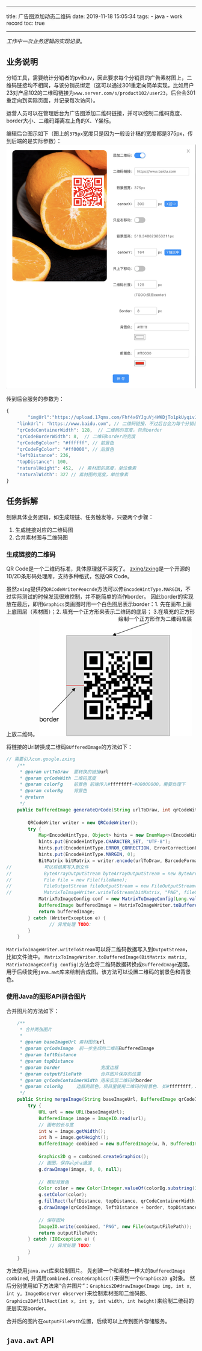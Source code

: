 ----
title: 广告图添加动态二维码
date: 2019-11-18 15:05:34
tags:
    - java
    - work record
toc: true

----

*工作中一次业务逻辑的实现记录*。
## 业务说明
分销工具，需要统计分销者的pv和uv，因此要求每个分销员的广告素材图上，二维码链接均不相同，与该分销员绑定（这可以通过301重定向简单实现，比如用户23对产品102的二维码链接为`www.server.com/s/product102/user23`，后台会301重定向到实际页面，并记录每次访问）。
<!-- more -->
运营人员可以在管理后台为广告图添加二维码链接，并可以控制二维码宽度、border大小、二维码距离左上角的X、Y坐标。

编辑后台图示如下（图上的`375px`宽度只是因为一般设计稿的宽度都是375px，传到后端的是实际参数）：
![编辑后台图示](img/qrcode_palette.png)

传到后台服务的参数为：
```js
{
    	"imgUrl":"https://upload.17qms.com/Fhf4x6YJguVj4WKDjTo1pkUyqivJ",  // 素材图Url
    "linkUrl": "https://www.baidu.com", // 二维码链接，不过后台会为每个分销员生成对应的短链
    "qrCodeContainerWidth": 128,  // 二维码的宽度，包含border
    "qrCodeBorderWidth": 8,  // 二维码border的宽度
    "qrCodeBgColor": "#ffffff", // 前景色
    "qrCodeFgColor": "#ff0000", // 后景色
    "leftDistance": 236,
    "topDistance": 100,
    "naturalHeight": 452,  // 素材图的高度，单位像素
    "naturalWidth": 327 // 素材图的宽度，单位像素
}
```



## 任务拆解
刨除具体业务逻辑，如生成短链、任务触发等，只要两个步骤：
1. 生成链接对应的二维码图
2. 合并素材图与二维码图

### 生成链接的二维码
QR Code是一个二维码标准，具体原理就不深究了。
[zxing/zxing](https://github.com/zxing/zxing)是一个开源的1D/2D条形码处理库，支持多种格式，包括QR Code。

虽然`zxing`提供的`QRCodeWriter#eocnde`方法可以传`EncodeHintType.MARGIN`，不过实际测试的时候发现很难控制，并不能简单的当作border。 因此border的实现放在最后，即用`Graphics`类画图时用一个白色图层表示border：1. 先在画布上画上底图层（素材图）；2. 填充一个正方形来表示二维码的底层； 3.在填充的正方形上放二维码。
![结构说明](img/qrcode_desc.png)

将链接的Url转换成二维码`BUfferedImage`的方法如下：
```java
// 需要引入com.google.zxing
    /**
     * @param urlToDraw  要转换的链接url
     * @param qrCodeWith 二维码宽度
     * @param colorFg    前景色 前端传入#ffffffff~#00000000，需要处理下
     * @param colorBg    背景色
     * @return
     */
    public BufferedImage generateQrCode(String urlToDraw, int qrCodeWith , String colorFg, String colorBg) {

        QRCodeWriter writer = new QRCodeWriter();
        try {
            Map<EncodeHintType, Object> hints = new EnumMap<>(EncodeHintType.class);
            hints.put(EncodeHintType.CHARACTER_SET, "UTF-8");
            hints.put(EncodeHintType.ERROR_CORRECTION, ErrorCorrectionLevel.Q);
            hints.put(EncodeHintType.MARGIN, 0);
            BitMatrix bitMatrix = writer.encode(urlToDraw, BarcodeFormat.QR_CODE, qrCodeWith, qrCodeWith, hints);
//            可以将结果写入到文件
//            ByteArrayOutputStream byteArrayOutputStream = new ByteArrayOutputStream();
//            File file = new File(fileName);
//            FileOutputStream fileOutputStream = new FileOutputStream(file);
//            MatrixToImageWriter.writeToStream(bitMatrix, "PNG", fileOutputStream);
            MatrixToImageConfig conf = new MatrixToImageConfig(Long.valueOf(colorFg.substring(1), 16).intValue(), Long.valueOf(colorBg.substring(1), 16).intValue());
            BufferedImage bufferedImage = MatrixToImageWriter.toBufferedImage(bitMatrix, conf);
            return bufferedImage;
        } catch (WriterException e) {
                // 异常处理 TODO:
        }
    }

```

`MatrixToImageWriter.writeToStream`可以将二维码数据写入到`OutputStream`，比如文件流中。
`MatrixToImageWriter.toBufferedImage(BitMatrix matrix, MatrixToImageConfig config)`方法会将二维码数据转换成`BufferedImage`返回，用于后续使用`java.awt`库来绘制合成图。该方法可以设置二维码的前景色和背景色。


### 使用Java的图形API拼合图片

合并图片的方法如下：
```java
    /**
     * 合并两张图片
     *
     * @param baseImageUrl 素材图的url
     * @param qrCodeImage  前一步生成的二维码BufferedImage
     * @param leftDistance
     * @param topDistance
     * @param border               宽度边框
     * @param outputFilePath       合并图片保存的位置
     * @param qrCodeContainerWidth 用来实现二维码的border
     * @param colorBg     边框的颜色，项目里使用二维码的背景色. 如#ffffffff，ARGB格式
     */
    public String mergeImage(String baseImageUrl, BufferedImage qrCodeImage, int leftDistance, int topDistance, String outputFilePath, int border, int qrCodeContainerWidth, String colorBg) {
        try {
            URL url = new URL(baseImageUrl);
            BufferedImage image = ImageIO.read(url);
            // 画布的长与宽
            int w = image.getWidth();
            int h = image.getHeight();
            BufferedImage combined = new BufferedImage(w, h, BufferedImage.TYPE_INT_ARGB);

            Graphics2D g = combined.createGraphics();
            // 画图，保存alpha通道
            g.drawImage(image, 0, 0, null);

            // 模拟背景色
            Color color = new Color(Integer.valueOf(colorBg.substring(3, 5), 16), Integer.valueOf(colorBg.substring(5, 7), 16), Integer.valueOf(colorBg.substring(7, 9), 16));
            g.setColor(color);
            g.fillRect(leftDistance, topDistance, qrCodeContainerWidth, qrCodeContainerWidth);
            g.drawImage(qrCodeImage, leftDistance + border, topDistance + border, null);

            // 保存图片
            ImageIO.write(combined, "PNG", new File(outputFilePath));
            return outputFilePath;
        } catch (IOException e) {
                // 异常处理 TODO:
        }
    }
```

方法使用`java.awt`库来绘制图片。 先创建一个和素材一样大的`BufferedImage combined`, 并调用`combined.createGraphics()`来得到一个`Graphics2D g`对象。  然后分别使用如下方法来“合并图片“：`Graphics2D#drawImage(Image img, int x, int y, ImageObserver observer)`来绘制素材图和二维码图、`Graphics2D#fillRect(int x, int y, int width, int height)`来绘制二维码的底层实现border。

合并后的图片在`outputFilePath`位置，后续可以上传到图片存储服务。


## `java.awt` API